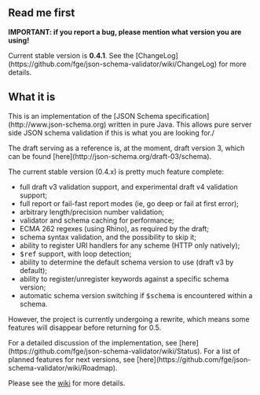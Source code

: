 <h2>Read me first</h2>

<p><b>IMPORTANT: if you report a bug, please mention what version you are
using!</b></p>

<p>Current stable version is <b>0.4.1</b>. See the
[ChangeLog](https://github.com/fge/json-schema-validator/wiki/ChangeLog) for
more details.</p>

<h2>What it is</h2>

<p>This is an implementation of the [JSON Schema
specification](http://www.json-schema.org) written in pure Java. This allows
pure server side JSON schema validation if this is what you are looking for./<p>

<p>The draft serving as a reference is, at the moment, draft version 3, which
can be found [here](http://json-schema.org/draft-03/schema).</p>

<p>The current stable version (0.4.x) is pretty much feature complete:</p>

* full draft v3 validation support, and experimental draft v4 validation
  support;
* full report or fail-fast report modes (ie, go deep or fail at first error);
* arbitrary length/precision number validation;
* validator and schema caching for performance;
* ECMA 262 regexes (using Rhino), as required by the draft;
* schema syntax validation, and the possibility to skip it;
* ability to register URI handlers for any scheme (HTTP only natively);
* <tt>$ref</tt> support, with loop detection;
* ability to determine the default schema version to use (draft v3 by default);
* ability to register/unregister keywords against a specific schema version;
* automatic schema version switching if <tt>$schema</tt> is encountered within a
  schema.

<p>However, the project is currently undergoing a rewrite, which means some
features will disappear before returning for 0.5.</p>

<p>For a detailed discussion of the implementation, see
[here](https://github.com/fge/json-schema-validator/wiki/Status). For a list of
planned features for next versions, see
[here](https://github.com/fge/json-schema-validator/wiki/Roadmap).

Please see the [wiki](https://github.com/fge/json-schema-validator/wiki/) for
more details.

